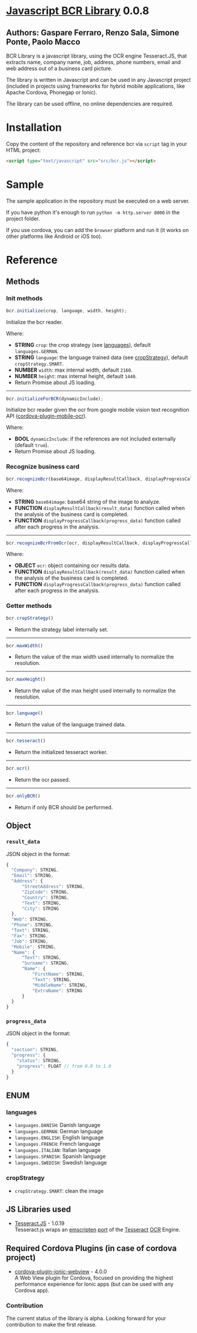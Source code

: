 # [Javascript BCR Library](https://github.com/syneo-tools-gmbh/Javascript-BCR-Library) 0.0.8
## Authors: Gaspare Ferraro, Renzo Sala, Simone Ponte, Paolo Macco

BCR Library is a javascript library, using the OCR engine Tesseract.JS, that extracts name, company name, job, address, phone numbers, email and web address out of a business card picture.

The library is written in Javascript and can be used in any Javascript project (included in projects using frameworks for hybrid mobile applications, like Apache Cordova, Phonegap or Ionic).

The library can be used offline, no online dependencies are required.

# Installation
Copy the content of the repository and reference bcr via `script` tag in your HTML project:
  
```html
<script type="text/javascript" src="src/bcr.js"></script>
```

# Sample
The sample application in the repository must be executed on a web server.

If you have python it's enough to run `python -m http.server 8000` in the project folder.

If you use cordova, you can add the `browser` platform and run it (it works on other platforms like Android or iOS too).

# Reference

## Methods
### Init methods


```javascript
bcr.initialize(crop, language, width, height);
```

Initialize the bcr reader.

Where:

- **STRING** `crop`: the crop strategy (see [languages](#languages)), default `languages.GERMAN`.
- **STRING** `language`: the language trained data (see [cropStrategy](#cropStrategy)), default `cropStrategy.SMART`.
- **NUMBER** `width`: max internal width, default `2160`.
- **NUMBER** `height`: max internal height, default `1440`.
- Return Promise about JS loading.

---------------

```javascript
bcr.initializeForBCR(dynamicInclude);
```

Initialize bcr reader given the ocr from google mobile vision text recognition API ([cordova-plugin-mobile-ocr](https://github.com/NeutrinosPlatform/cordova-plugin-mobile-ocr)).

Where:
- **BOOL** `dynamicInclude`: if the references are not included externally (default `true`).
- Return Promise about JS loading.


### Recognize business card 

```javascript
bcr.recognizeBcr(base64image, displayResultCallback, displayProgressCallback);
```

Where:

- **STRING** `base64image`: base64 string of the image to analyze.
- **FUNCTION** `displayResultCallback(result_data)` function called when the analysis of the business card is completed.
- **FUNCTION** `displayProgressCallback(progress_data)` function called after each progress in the analysis.

-----------------

```javascript
bcr.recognizeBcrFromOcr(ocr, displayResultCallback, displayProgressCallback);
```

Where:

- **OBJECT** `ocr`: object containing ocr results data.
- **FUNCTION** `displayResultCallback(result_data)` function called when the analysis of the business card is completed.
- **FUNCTION** `displayProgressCallback(progress_data)` function called after each progress in the analysis.

### Getter methods

```javascript
bcr.cropStrategy()
```

- Return the strategy label internally set.

------------

```javascript
bcr.maxWidth()
```

- Return the value of the max width used internally to normalize the resolution.

------------

```javascript
bcr.maxHeight()
```

- Return the value of the max height used internally to normalize the resolution.

------------

```javascript
bcr.language()
```

- Return the value of the language trained data.

------------

```javascript
bcr.tesseract()
```

- Return the initialized tesseract worker.

------------

```javascript
bcr.ocr()
```

- Return the ocr passed.

------------

```javascript
bcr.onlyBCR()
```

- Return if only BCR should be performed.

## Object

### `result_data`
JSON object in the format:

```javascript
{
  "Company": STRING,
  "Email": STRING,
  "Address": {
      "StreetAddress": STRING,
      "ZipCode": STRING,
      "Country": STRING,
      "Text": STRING,
      "City": STRING
  },
  "Web": STRING,
  "Phone": STRING,
  "Text": STRING,
  "Fax": STRING,
  "Job": STRING,
  "Mobile": STRING,
  "Name": {
      "Text": STRING,
      "Surname": STRING,
      "Name": {
          "FirstName": STRING,
          "Text": STRING,
          "MiddleName": STRING,
          "ExtraName": STRING
      }
  }
}
```

### `progress_data`

JSON object in the format:

```javascript
{
  "section": STRING,
  "progress": {
    "status": STRING,
    "progress": FLOAT // from 0.0 to 1.0
  }
}
```

## ENUM

### languages

- `languages.DANISH`: Danish language
- `languages.GERMAN`: German language
- `languages.ENGLISH`: English language
- `languages.FRENCH`: French language
- `languages.ITALIAN`: Italian language
- `languages.SPANISH`: Spanish language
- `languages.SWEDISH`: Swedish language

### cropStrategy

- `cropStrategy.SMART`: clean the image

## JS Libraries used 

* [Tesseract.JS](https://github.com/naptha/tesseract.js) - 1.0.19<br/>
Tesseract.js wraps an [emscripten](https://github.com/kripken/emscripten) [port](https://github.com/naptha/tesseract.js-core) of the [Tesseract](https://github.com/tesseract-ocr/tesseract) [OCR](https://en.wikipedia.org/wiki/Optical_character_recognition) Engine.

## Required Cordova Plugins (in case of cordova project) 

* [cordova-plugin-ionic-webview](https://github.com/ionic-team/cordova-plugin-ionic-webview/) - 4.0.0<br/>
A Web View plugin for Cordova, focused on providing the highest performance experience for Ionic apps (but can be used with any Cordova app).

### Contribution ###

The current status of the library is alpha. Looking forward for your contribution to make the first release.

